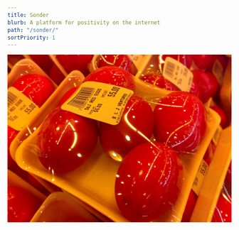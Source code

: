 ```yaml
---
title: Sonder
blurb: A platform for positivity on the internet
path: "/sonder/"
sortPriority: 1
---
```


![Chinese Salty Egg](./salty_egg.jpg)
